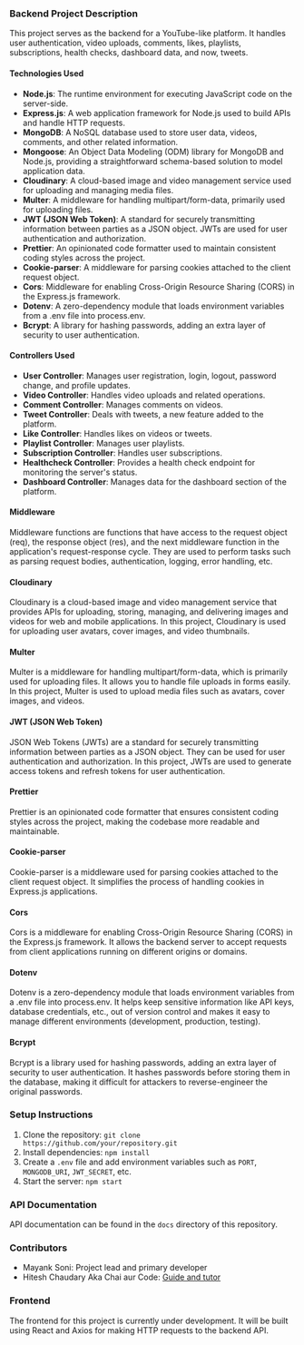### Backend Project Description

This project serves as the backend for a YouTube-like platform. It handles user authentication, video uploads, comments, likes, playlists, subscriptions, health checks, dashboard data, and now, tweets.

#### Technologies Used
- **Node.js**: The runtime environment for executing JavaScript code on the server-side.
- **Express.js**: A web application framework for Node.js used to build APIs and handle HTTP requests.
- **MongoDB**: A NoSQL database used to store user data, videos, comments, and other related information.
- **Mongoose**: An Object Data Modeling (ODM) library for MongoDB and Node.js, providing a straightforward schema-based solution to model application data.
- **Cloudinary**: A cloud-based image and video management service used for uploading and managing media files.
- **Multer**: A middleware for handling multipart/form-data, primarily used for uploading files.
- **JWT (JSON Web Token)**: A standard for securely transmitting information between parties as a JSON object. JWTs are used for user authentication and authorization.
- **Prettier**: An opinionated code formatter used to maintain consistent coding styles across the project.
- **Cookie-parser**: A middleware for parsing cookies attached to the client request object.
- **Cors**: Middleware for enabling Cross-Origin Resource Sharing (CORS) in the Express.js framework.
- **Dotenv**: A zero-dependency module that loads environment variables from a .env file into process.env.
- **Bcrypt**: A library for hashing passwords, adding an extra layer of security to user authentication.

#### Controllers Used
- **User Controller**: Manages user registration, login, logout, password change, and profile updates.
- **Video Controller**: Handles video uploads and related operations.
- **Comment Controller**: Manages comments on videos.
- **Tweet Controller**: Deals with tweets, a new feature added to the platform.
- **Like Controller**: Handles likes on videos or tweets.
- **Playlist Controller**: Manages user playlists.
- **Subscription Controller**: Handles user subscriptions.
- **Healthcheck Controller**: Provides a health check endpoint for monitoring the server's status.
- **Dashboard Controller**: Manages data for the dashboard section of the platform.

#### Middleware
Middleware functions are functions that have access to the request object (req), the response object (res), and the next middleware function in the application's request-response cycle. They are used to perform tasks such as parsing request bodies, authentication, logging, error handling, etc.

#### Cloudinary
Cloudinary is a cloud-based image and video management service that provides APIs for uploading, storing, managing, and delivering images and videos for web and mobile applications. In this project, Cloudinary is used for uploading user avatars, cover images, and video thumbnails.

#### Multer
Multer is a middleware for handling multipart/form-data, which is primarily used for uploading files. It allows you to handle file uploads in forms easily. In this project, Multer is used to upload media files such as avatars, cover images, and videos.

#### JWT (JSON Web Token)
JSON Web Tokens (JWTs) are a standard for securely transmitting information between parties as a JSON object. They can be used for user authentication and authorization. In this project, JWTs are used to generate access tokens and refresh tokens for user authentication.

#### Prettier
Prettier is an opinionated code formatter that ensures consistent coding styles across the project, making the codebase more readable and maintainable.

#### Cookie-parser
Cookie-parser is a middleware used for parsing cookies attached to the client request object. It simplifies the process of handling cookies in Express.js applications.

#### Cors
Cors is a middleware for enabling Cross-Origin Resource Sharing (CORS) in the Express.js framework. It allows the backend server to accept requests from client applications running on different origins or domains.

#### Dotenv
Dotenv is a zero-dependency module that loads environment variables from a .env file into process.env. It helps keep sensitive information like API keys, database credentials, etc., out of version control and makes it easy to manage different environments (development, production, testing).

#### Bcrypt
Bcrypt is a library used for hashing passwords, adding an extra layer of security to user authentication. It hashes passwords before storing them in the database, making it difficult for attackers to reverse-engineer the original passwords.

### Setup Instructions
1. Clone the repository: `git clone https://github.com/your/repository.git`
2. Install dependencies: `npm install`
3. Create a `.env` file and add environment variables such as `PORT`, `MONGODB_URI`, `JWT_SECRET`, etc.
4. Start the server: `npm start`

### API Documentation
API documentation can be found in the `docs` directory of this repository.

### Contributors
- Mayank Soni: Project lead and primary developer
- Hitesh Chaudary Aka Chai aur Code: [Guide and tutor](https://youtu.be/EH3vGeqeIAo?feature=shared)


### Frontend
The frontend for this project is currently under development. It will be built using React and Axios for making HTTP requests to the backend API.
